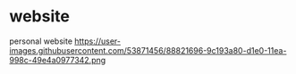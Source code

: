 # website
personal website
https://user-images.githubusercontent.com/53871456/88821696-9c193a80-d1e0-11ea-998c-49e4a0977342.png
